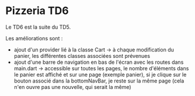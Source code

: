 # Pizzeria TD6

Le TD6 est la suite du TD5.

Les améliorations sont :
- ajout d'un provider lié à la classe Cart
    -> à chaque modification du panier, les différentes classes associées sont prévenues 
- ajout d'une barre de navigation en bas de l'écran avec les routes dans main.dart
    -> accessible sur toutes les pages, le nombre d'éléments dans le panier est affiché et sur une page (exemple panier), si je clique sur le bouton associé dans la bottomNavBar, je reste sur la même page (cela n'en ouvre pas une nouvelle, qui serait la même)